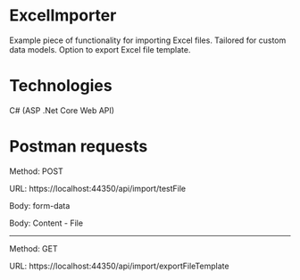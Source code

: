 # ExcelImporter

Example piece of functionality for importing Excel files. Tailored for custom data models. Option to export Excel file template.

# Technologies

C# (ASP .Net Core Web API)

# Postman requests

Method: POST

URL: https://localhost:44350/api/import/testFile

Body: form-data

Body: Content - File


----


Method: GET

URL: https://localhost:44350/api/import/exportFileTemplate
